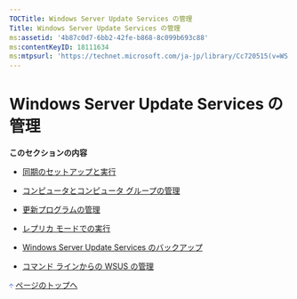 ```yaml
---
TOCTitle: Windows Server Update Services の管理
Title: Windows Server Update Services の管理
ms:assetid: '4b87c0d7-6bb2-42fe-b868-8c099b693c88'
ms:contentKeyID: 18111634
ms:mtpsurl: 'https://technet.microsoft.com/ja-jp/library/Cc720515(v=WS.10)'
---
```


Windows Server Update Services の管理
=====================================

**このセクションの内容**

-   [同期のセットアップと実行](http://www.microsoft.com/japan/technet/prodtechnol/windowsserver2003/library/wsus/wsusoperationsguidetc/a5a006b4-24f6-49d9-bf9b-ceb05934c7ec.mspx)

-   [コンピュータとコンピュータ グループの管理](http://www.microsoft.com/japan/technet/prodtechnol/windowsserver2003/library/wsus/wsusoperationsguidetc/a6b97bd2-b653-49f6-ad39-070ba25003a6.mspx)

-   [更新プログラムの管理](http://www.microsoft.com/japan/technet/prodtechnol/windowsserver2003/library/wsus/wsusoperationsguidetc/68fe9a5d-a0cc-4cbd-b805-d6e92c926e0e.mspx)

-   [レプリカ モードでの実行](http://www.microsoft.com/japan/technet/prodtechnol/windowsserver2003/library/wsus/wsusoperationsguidetc/d143c886-30b6-4034-80a2-182171ac8f8b.mspx)

-   [Windows Server Update Services のバックアップ](http://www.microsoft.com/japan/technet/prodtechnol/windowsserver2003/library/wsus/wsusoperationsguidetc/c0f1a661-eb48-4156-81a2-267d846f844f.mspx)

-   [コマンド ラインからの WSUS の管理](http://www.microsoft.com/japan/technet/prodtechnol/windowsserver2003/library/wsus/wsusoperationsguidetc/2686bd2b-910a-479b-961e-cea2a2028024.mspx)

![](images/Cc720515.arrow_px_up(ja-jp,WS.10).gif) [ページのトップへ](#ctl00_rs1_eb1_panel1)
